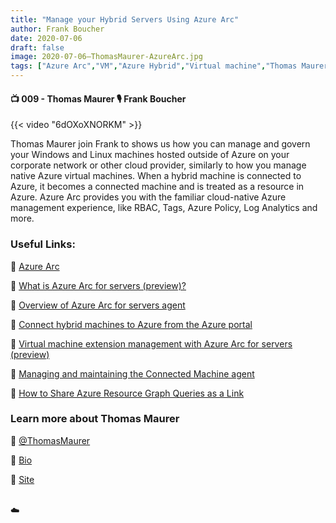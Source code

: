 ```yaml
---
title: "Manage your Hybrid Servers Using Azure Arc"
author: Frank Boucher
date: 2020-07-06
draft: false
image: 2020-07-06–ThomasMaurer-AzureArc.jpg
tags: ["Azure Arc","VM","Azure Hybrid","Virtual machine","Thomas Maurer","Frank Boucher"]
---
```


#### 📺 009 - Thomas Maurer 🎙️ Frank Boucher

<!--more-->

{{< video "6dOXoXNORKM" >}}


Thomas Maurer join Frank to shows us how you can manage and govern your Windows and Linux machines hosted outside of Azure on your corporate network or other cloud provider, similarly to how you manage native Azure virtual machines. When a hybrid machine is connected to Azure, it becomes a connected machine and is treated as a resource in Azure. Azure Arc provides you with the familiar cloud-native Azure management experience, like RBAC, Tags, Azure Policy, Log Analytics and more.

### Useful Links:

🔗 [Azure Arc](https://cda.ms/1nL)

🔗 [What is Azure Arc for servers (preview)?](https://cda.ms/1nP)

🔗 [Overview of Azure Arc for servers agent](https://cda.ms/1nN)

🔗 [Connect hybrid machines to Azure from the Azure portal](https://cda.ms/1nQ)

🔗 [Virtual machine extension management with Azure Arc for servers (preview)](https://cda.ms/1nR)

🔗 [Managing and maintaining the Connected Machine agent](https://cda.ms/1nS)

🔗 [How to Share Azure Resource Graph Queries as a Link](https://cda.ms/1nY)


### Learn more about Thomas Maurer

🔗 [@ThomasMaurer](https://twitter.com/ThomasMaurer)

🔗 [Bio](https://developer.microsoft.com/en-us/advocates/thomas-maurer)

🔗 [Site](https://www.thomasmaurer.ch)

<br />
☁️
